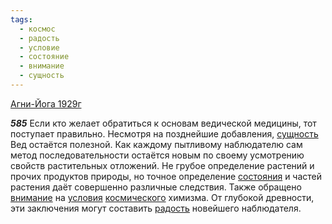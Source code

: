 ```yaml
---
tags:
  - космос
  - радость
  - условие
  - состояние
  - внимание
  - сущность
---
```


[Агни-Йога 1929г](/agni/1929)

___585___
Если кто желает обратиться к основам ведической медицины, тот поступает правильно. Несмотря на позднейшие добавления, [сущность](/tag/#сущность) Вед остаётся полезной. Как каждому пытливому наблюдателю сам метод последовательности остаётся новым по своему усмотрению свойств растительных отложений. Не грубое определение растений и прочих продуктов природы, но точное определение [состояния](/tag/#состояние) и частей растения даёт совершенно различные следствия. Также обращено [внимание](/tag/#внимание) на [условия](/tag/#условие) [космического](/tag/#космос) химизма. От глубокой древности, эти заключения могут составить [радость](/tag/#радость) новейшего наблюдателя.